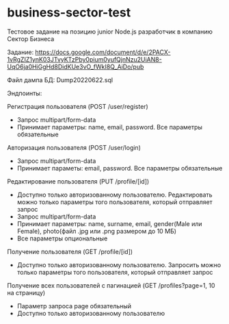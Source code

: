 # business-sector-test

Тестовое задание на позицию junior Node.js разработчик в компанию Сектор Бизнеса

Задание: https://docs.google.com/document/d/e/2PACX-1vRgZIZ1ynK03JTvyKTzPby0pium0yufQjnNzu2UiAN8-UqO6ja0HiGgHd8DidKUe3vO_fWkI8Q_AiDo/pub

Файл дампа БД: Dump20220622.sql

Эндпоинты:

Регистрация пользователя (POST /user/register)<br>
- Запрос multipart/form-data<br>
- Принимает параметры: name, email, password. Все параметры обязательные<br>

Авторизация пользователя (POST /user/login)<br>
- Запрос multipart/form-data<br>
- Принимает параметы: email, password. Все параметры обязательные<br>

Редактирование пользователя (PUT /profile/[id])<br>
- Доступно только авторизованному пользователю. Редактировать можно только параметры того пользователя, который отправляет запрос<br>
- Запрос multipart/form-data<br>
- Принимает параметры: name, surname, email, gender(Male или Female), photo(файл .jpg или .png размером до 10 МБ)<br>
- Все параметры опциональные<br>
  
Получение пользователя (GET /profile/[id])<br>
- Доступно только авторизованному пользователю. Запросить можно только параметры того пользователя, который отправляет запрос<br>
  
Получение всех пользователей с пагинацией (GET /profiles?page=1, 10 на страницу)<br>
- Параметр запроса page обязательный<br>
- Доступно только авторизованному пользователю<br>
